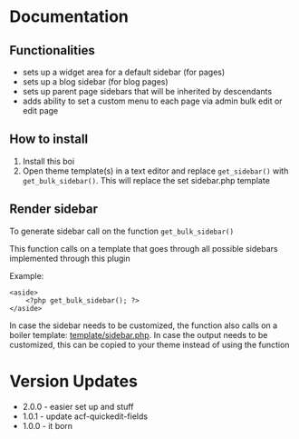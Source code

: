 # Documentation




## Functionalities

*	sets up a widget area for a default sidebar (for pages)
*	sets up a blog sidebar (for blog pages)
*	sets up parent page sidebars that will be inherited by descendants
*	adds ability to set a custom menu to each page via admin bulk edit or edit page

## How to install

1.	Install this boi
2.	Open theme template(s) in a text editor and replace `get_sidebar()` with `get_bulk_sidebar()`. This will replace the set sidebar.php template


## Render sidebar

To generate sidebar call on the function `get_bulk_sidebar()`

This function calls on a template that goes through all possible sidebars implemented through this plugin
	
Example:

```
<aside>
	<?php get_bulk_sidebar(); ?>
</aside>
```

In case the sidebar needs to be customized, the function also calls on a boiler template: [template/sidebar.php](template/sidebar.php). 
In case the output needs to be customized, this can be copied to your theme instead of using the function

# Version Updates
*	2.0.0 	- easier set up and stuff
*	1.0.1 	- update acf-quickedit-fields
*	1.0.0 	- it born